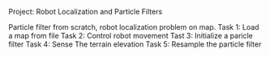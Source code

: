 Project:
Robot Localization and Particle Filters

Particle filter from scratch, robot localization problem on map.
Task 1: Load a map from file
Task 2: Control robot movement
Tast 3: Initialize a paricle filter
Task 4: Sense The terrain elevation
Task 5: Resample the particle filter
